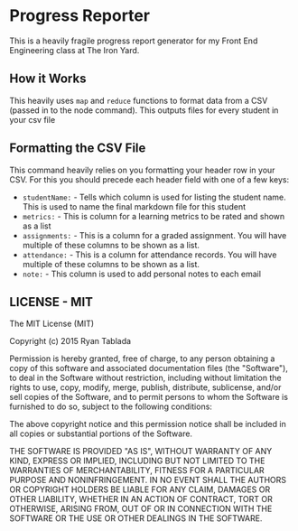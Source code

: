 # Progress Reporter

This is a heavily fragile progress report generator for my Front End Engineering class at The Iron Yard.


## How it Works

This heavily uses `map` and `reduce` functions to format data from a CSV (passed in to the node command).
This outputs files for every student in your csv file

## Formatting the CSV File

This command heavily relies on you formatting your header row in your CSV.
For this you should precede each header field with one of a few keys:

* `studentName:` - Tells which column is used for listing the student name. This is used to name the final markdown file for this student
* `metrics:` - This is column for a learning metrics to be rated and shown as a list
* `assignments:` - This is a column for a graded assignment. You will have multiple of these columns to be shown as a list.
* `attendance:` - This is a column for attendance records. You will have multiple of these columns to be shown as a list.
* `note:` - This column is used to add personal notes to each email

## LICENSE - MIT

The MIT License (MIT)

Copyright (c) 2015 Ryan Tablada

Permission is hereby granted, free of charge, to any person obtaining a copy
of this software and associated documentation files (the "Software"), to deal
in the Software without restriction, including without limitation the rights
to use, copy, modify, merge, publish, distribute, sublicense, and/or sell
copies of the Software, and to permit persons to whom the Software is
furnished to do so, subject to the following conditions:

The above copyright notice and this permission notice shall be included in all
copies or substantial portions of the Software.

THE SOFTWARE IS PROVIDED "AS IS", WITHOUT WARRANTY OF ANY KIND, EXPRESS OR
IMPLIED, INCLUDING BUT NOT LIMITED TO THE WARRANTIES OF MERCHANTABILITY,
FITNESS FOR A PARTICULAR PURPOSE AND NONINFRINGEMENT. IN NO EVENT SHALL THE
AUTHORS OR COPYRIGHT HOLDERS BE LIABLE FOR ANY CLAIM, DAMAGES OR OTHER
LIABILITY, WHETHER IN AN ACTION OF CONTRACT, TORT OR OTHERWISE, ARISING FROM,
OUT OF OR IN CONNECTION WITH THE SOFTWARE OR THE USE OR OTHER DEALINGS IN THE
SOFTWARE.
